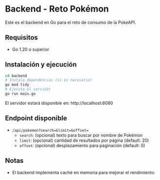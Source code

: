 # Backend - Reto Pokémon

Este es el backend en Go para el reto de consumo de la PokeAPI.

## Requisitos
- Go 1.20 o superior

## Instalación y ejecución

```bash
cd backend
# Instala dependencias (si es necesario)
go mod tidy
# Ejecuta el servidor
go run main.go
```

El servidor estará disponible en: http://localhost:8080

## Endpoint disponible

- `/api/pokemon?search=&limit=&offset=`
  - `search`: (opcional) texto para buscar por nombre de Pokémon
  - `limit`: (opcional) cantidad de resultados por página (default: 20)
  - `offset`: (opcional) desplazamiento para paginación (default: 0)

## Notas
- El backend implementa caché en memoria para mejorar el rendimiento. 